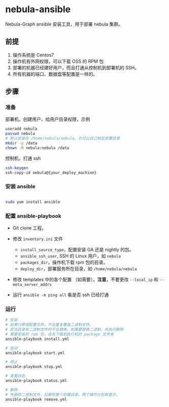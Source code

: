 # nebula-ansible

Nebula-Graph ansible 安装工具，用于部署 nebula 集群。

## 前提

1. 操作系统是 Centos7
2. 操作机有外网权限，可以下载 OSS 的 RPM 包
3. 部署的机器已经建好用户，而且打通从控制机到部署机的 SSH。
4. 所有机器的端口、数据盘等配置是一样的。

## 步骤

### 准备

部署机，创建用户，给用户目录权限，示例

```bash
useradd nebula
passwd nebula
# 默认安装在 /home/nebula/nebula，也可以自己制定部署目录
mkdir -p /data
chown -R nebula:nebula /data
```

控制机，打通 ssh

```bash
ssh-keygen
ssh-copy-id nebula@{your_deploy_machine}

```

### 安装 ansible

```bash

sudo yum install ansible

```

### 配置 ansible-playbook

* Git clone 工程。
* 修改 `inventory.ini` 文件
    - `install_source_type`，配置安装 GA 还是 nightly 的包。
    - `ansible_ssh_user`, SSH 的 Linux 用户，如 `nebula`
    - `packages_dir`，操作机下载 rpm 包的目录。
    - `deploy_dir`，部署服务所在目录，如 `/home/nebula/nebula`

* 修改 templates 中的各个配置 （如需要）。**注意**，不要更改 `--local_ip` 和 `--meta_server_addrs`

* 运行 `ansible -m ping all` 看是否 ssh 已经打通

### 运行

```bash
# 安装
# 如果只修改配置文件，不会重复覆盖二进制文件。
# 即当目录有二进制文件时不会替换，如果要替换二进制，先执行删除
# 需要安装的 rpm 包，会先下载到执行机的 package 文件夹
ansible-playbook install.yml

# 启动
ansible-playbook start.yml

# 停止
ansible-playbook stop.yml

# 查看状态
ansible-playbook status.yml

# 删除
# 先删除二进制文件，后删除整个部署目录，两个操作分别有提示。
ansible-playbook remove.yml

```

